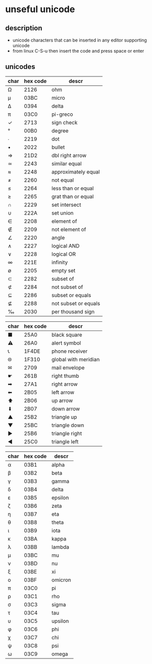 # unseful unicode

## description

- unicode characters that can be inserted in any editor supporting unicode
- from linux C-S-u then insert the code and press space or enter

## unicodes

| char | hex code | descr                |
| ---- | -------- | -------------------- |
| Ω    | 2126     | ohm                  |
| μ    | 03BC     | micro                |
| Δ    | 0394     | delta                |
| π    | 03C0     | pi-greco             |
| ✓    | 2713     | sign check           |
| °    | 00B0     | degree               |
| ∙    | 2219     | dot                  |
| •    | 2022     | bullet               |
| ⇒    | 21D2     | dbl right arrow      |
| ≃    | 2243     | similar equal        |
| ≈    | 2248     | approximately equal  |
| ≠    | 2260     | not equal            |
| ≤    | 2264     | less than or equal   |
| ≥    | 2265     | grat than or equal   |
| ∩    | 2229     | set intersect        |
| ∪    | 222A     | set union            |
| ∈    | 2208     | element of           |
| ∉    | 2209     | not element of       |
| ∠    | 2220     | angle                |
| ∧    | 2227     | logical AND          |
| ∨    | 2228     | logical OR           |
| ∞    | 221E     | infinity             |
| ∅    | 2205     | empty set            |
| ⊂    | 2282     | subset of            |
| ⊄    | 2284     | not subset of        |
| ⊆    | 2286     | subset or equals     |
| ⊈    | 2288     | not subset or equals |
| ‰    | 2030     | per thousand sign    |

| char | hex code | descr                |
| ---- | -------- | -------------------- |
| ■    | 25A0     | black square         |
| ⚠    | 26A0     | alert symbol         |
| 📞    | 1F4DE    | phone receiver       |
| 🌐    | 1F310    | global with meridian |
| ✉    | 2709     | mail envelope        |
| ☛    | 261B     | right thumb          |
| ➡    | 27A1     | right arrow          |
| ⬅    | 2B05     | left arrow           |
| ⬆    | 2B06     | up arrow             |
| ⬇    | 2B07     | down arrow           |
| ▲    | 25B2     | triangle up          |
| ▼    | 25BC     | triangle down        |
| ▶    | 25B6     | triangle right       |
| ◀    | 25C0     | triangle left        |

| char | hex code | descr   |
| ---- | -------- | ------- |
| α    | 03B1     | alpha   |
| β    | 03B2     | beta    |
| γ    | 03B3     | gamma   |
| δ    | 03B4     | delta   |
| ε    | 03B5     | epsilon |
| ζ    | 03B6     | zeta    |
| η    | 03B7     | eta     |
| θ    | 03B8     | theta   |
| ι    | 03B9     | iota    |
| κ    | 03BA     | kappa   |
| λ    | 03BB     | lambda  |
| μ    | 03BC     | mu      |
| ν    | 03BD     | nu      |
| ξ    | 03BE     | xi      |
| ο    | 03BF     | omicron |
| π    | 03C0     | pi      |
| ρ    | 03C1     | rho     |
| σ    | 03C3     | sigma   |
| τ    | 03C4     | tau     |
| υ    | 03C5     | upsilon |
| φ    | 03C6     | phi     |
| χ    | 03C7     | chi     |
| ψ    | 03C8     | psi     |
| ω    | 03C9     | omega   |
